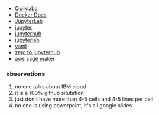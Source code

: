 * [Qwiklabs](https://qwiklabs.com/home)
* [Docker Docs](https://docs.docker.com/engine/reference/builder/#known-issues-run)
* [JupyterLab](https://blog.jupyter.org/jupyterlab-is-ready-for-users-5a6f039b8906)
* [jupyter](http://jupyter.org/)
* [jupyterhub](https://github.com/jupyterhub)
* [jupyterlab](https://github.com/jupyterlab)
* [yaml](https://en.wikipedia.org/wiki/YAML)
* [zero to jupyterhub](https://zero-to-jupyterhub.readthedocs.io/en/latest/)
* [aws sage maker](https://aws.amazon.com/sagemaker/?sc_channel=PS&sc_campaign=pac_ps_q4&sc_publisher=google&sc_medium=sagemaker_b_pac_search&sc_content=machine_learning_framework_e&sc_detail=amazon%20sagemaker&sc_category=sagemaker&sc_segment=webp&sc_matchtype=e&sc_country=US&sc_geo=namer&sc_outcome=pac&s_kwcid=AL!4422!3!245225393478!e!!g!!amazon%20sagemaker&ef_id=W1e9YAAAAC4hU8-b:20180824181511:s)

### observations
1. no one talks about IBM cloud
2. it is a 100% github situtation
3. just don't have more than 4-5 cells and 4-5 lines per cell
4. no one is using powerpoint, it's all google slides

